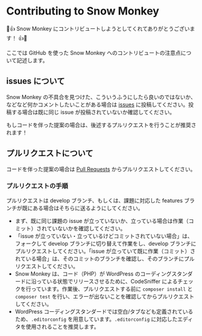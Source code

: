 # Contributing to Snow Monkey

🎉👍 Snow Monkey にコントリビュートしようとしてくれてありがとうございます！ 👍🎉

ここでは GitHub を使った Snow Monkey へのコントリビュートの注意点について記述します。

## issues について

Snow Monkey の不具合を見つけた、こういうふうにしたら良いのではないか、などなど何かコメントしたいことがある場合は [issues](https://github.com/inc2734/snow-monkey/issues) に投稿してください。投稿する場合は既に同じ issue が投稿されていないか確認してください。

もしコードを伴った提案の場合は、後述するプルリクエストを行うことが推奨されます！

## プルリクエストについて

コードを伴った提案の場合は [Pull Requests](https://github.com/inc2734/snow-monkey/pulls) からプルリクエストしてください。

### プルリクエストの手順

プルリクエストは develop ブランチ、もしくは、課題に対応した features ブランチが既にある場合はそちらに送るようにしてください。

* まず、既に同じ課題の issue が立っていないか、立っている場合は作業（コミット）されていないかを確認してください。
* 「issue が立っていない・立っているけどコミットされていない場合」は、フォークして develop ブランチに切り替えて作業をし、develop ブランチにプルリクエストしてください。「issue が立っていて既に作業（コミット）されている場合」は、そのコミットのブランチを確認し、そのブランチにプルリクエストしてください。
* Snow Monkey は、コード（PHP）が WordPress のコーディングスタンダードに沿っている状態でリリースさせるために、CodeSniffer によるチェックを行っています。作業後、プルリクエストする前に `composer install` と `composer test` を行い、エラーが出ないことを確認してからプルリクエストしてください。
* WordPress コーディングスタンダードでは空白/タブなども定義されているため、`.editorconfig` を用意しています。`.editorconfig` に対応したエディタを使用されることを推奨します。

